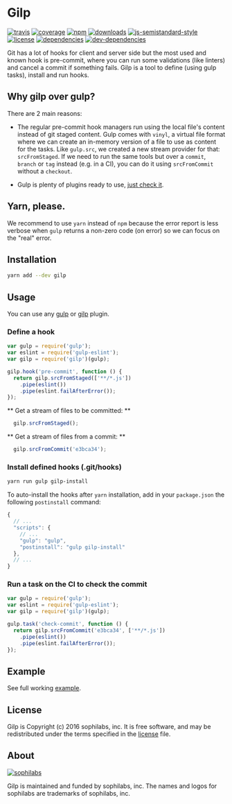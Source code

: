 # Gilp

[![travis][travis-image]][travis-url]
[![coverage][coveralls-image]][coveralls-url]
[![npm][npm-image]][npm-url]
[![downloads][downloads-image]][downloads-url]
[![js-semistandard-style][semi-image]][semi-url]
[![license][license-image]][license-url]
[![dependencies][dependencies-image]][dependencies-url]
[![dev-dependencies][dev-dependencies-image]][dev-dependencies-url]

Git has a lot of hooks for client and server side but the most used and known 
hook is pre-commit, where you can run some validations (like linters) and cancel 
a commit if something fails. Gilp is a tool to define (using gulp tasks), install 
and run hooks.

## Why gilp over gulp?

There are 2 main reasons:

- The regular pre-commit hook managers run using the local file's content instead 
  of git staged content. Gulp comes with `vinyl`, a virtual file format where we 
  can create an in-memory version of a file to use as content for the tasks. Like 
  `gulp.src`, we created a new stream provider for that: `srcFromStaged`. If we 
  need to run the same tools but over a `commit`, `branch` or `tag` instead 
  (e.g. in a CI), you can do it using `srcFromCommit` without a `checkout`.

- Gulp is plenty of plugins ready to use, 
  [just check it](https://www.npmjs.com/browse/keyword/gulpplugin).

## Yarn, please.

We recommend to use `yarn` instead of `npm` because the error report is less verbose 
when `gulp` returns a non-zero code (on error) so we can focus on the "real" error.


## Installation

```bash
yarn add --dev gilp
```

## Usage

You can use any [gulp](https://www.npmjs.com/browse/keyword/gulpplugin) or 
[gilp](https://www.npmjs.com/browse/keyword/gilpplugin) plugin.

### Define a hook

```javascript
var gulp = require('gulp');
var eslint = require('gulp-eslint');
var gilp = require('gilp')(gulp);

gilp.hook('pre-commit', function () {
  return gilp.srcFromStaged(['**/*.js']) 
    .pipe(eslint())
    .pipe(eslint.failAfterError());
});
```

**  Get a stream of files to be committed: **

```javascript
  gilp.srcFromStaged();
```

**  Get a stream of files from a commit: **

```javascript
  gilp.srcFromCommit('e3bca34');
```

### Install defined hooks (.git/hooks)

```bash
yarn run gulp gilp-install
```

To auto-install the hooks after `yarn` installation, add in your `package.json` the 
following `postinstall` command:

```javascript
{
  // ...
  "scripts": {
    // ...
    "gulp": "gulp",
    "postinstall": "gulp gilp-install"
  },
  // ...
}
```

### Run a task on the CI to check the commit

```javascript
var gulp = require('gulp');
var eslint = require('gulp-eslint');
var gilp = require('gilp')(gulp);

gulp.task('check-commit', function () {
  return gilp.srcFromCommit('e3bca34', ['**/*.js']) 
    .pipe(eslint())
    .pipe(eslint.failAfterError());
});
```

## Example

See full working [example](examples/full.js).


## License

Gilp is Copyright (c) 2016 sophilabs, inc. It is free software, and may be
redistributed under the terms specified in the [license] file.

## About

[![sophilabs][sophilabs-image]][sophilabs-url]

Gilp is maintained and funded by sophilabs, inc. The names and logos for
sophilabs are trademarks of sophilabs, inc.

[license]: /LICENSE
[sophilabs-image]: https://s3.amazonaws.com/sophilabs-assets/logo/logo_300x66.gif
[sophilabs-url]: https://sophilabs.co
[travis-image]: https://img.shields.io/travis/sophilabs/gilp.svg?style=flat-square
[travis-url]: https://travis-ci.org/sophilabs/gilp
[npm-image]: https://img.shields.io/npm/v/gilp.svg?style=flat-square
[npm-url]: https://npmjs.org/packge/gilp
[downloads-image]: https://img.shields.io/npm/dm/gilp.svg?style=flat-square
[downloads-url]: https://npmjs.org/package/gilp
[semi-image]: https://img.shields.io/badge/code%20style-semistandard-brightgreen.svg?style=flat-square
[semi-url]: https://github.com/Flet/semistandard
[coveralls-image]: https://img.shields.io/coveralls/sophilabs/gilp.svg?style=flat-square
[coveralls-url]: https://coveralls.io/github/sophilabs/gilp?branch=master
[license-image]: https://img.shields.io/github/license/sophilabs/gilp.svg?style=flat-square
[license-url]: /LICENSE
[dependencies-image]: https://david-dm.org/sophilabs/gilp.svg?style=flat-square
[dependencies-url]: https://david-dm.org/sophilabs/gilp
[dev-dependencies-image]: https://david-dm.org/sophilabs/gilp/dev-status.svg?style=flat-square
[dev-dependencies-url]: https://david-dm.org/sophilabs/gilp#info=devDependencies
